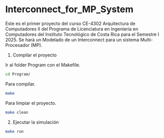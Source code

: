 # Interconnect_for_MP_System

Este es el primer proyecto del curso CE-4302 Arquitectura de Computadores II del Programa de Licenciatura en Ingeniería en Computadores del Instituto Tecnológico de Costa Rica para el Semestre I 2025. Se hará un Modelado de un Interconnect para un sistema Multi-Procesador (MP).


1. Compilar el proyecto

Ir al folder Program con el Makefile.
```bash
cd Program/
```

Para compilar.
```bash
make
```

Para limpiar el proyecto.
```bash
make clean
```

2. Ejecutar la simulación

```bash
make run
```

